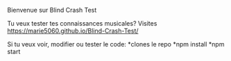 Bienvenue sur Blind Crash Test

Tu veux tester tes connaissances musicales? Visites https://marie5060.github.io/Blind-Crash-Test/

Si tu veux voir, modifier ou tester le code:
*clones le repo 
*npm install
*npm start